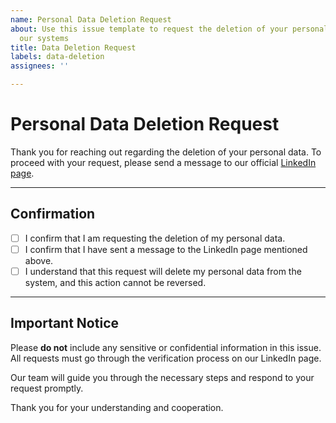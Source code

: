 ```yaml
---
name: Personal Data Deletion Request
about: Use this issue template to request the deletion of your personal data from
  our systems
title: Data Deletion Request
labels: data-deletion
assignees: ''

---
```


# Personal Data Deletion Request

Thank you for reaching out regarding the deletion of your personal data. To proceed with your request, please send a message to our official [LinkedIn page](https://www.linkedin.com/company/cloud-native-study-group).

---
## Confirmation

- [ ] I confirm that I am requesting the deletion of my personal data.
- [ ] I confirm that I have sent a message to the LinkedIn page mentioned above.
- [ ] I understand that this request will delete my personal data from the system, and this action cannot be reversed.

---

## Important Notice

Please **do not** include any sensitive or confidential information in this issue. All requests must go through the verification process on our LinkedIn page.

Our team will guide you through the necessary steps and respond to your request promptly.

Thank you for your understanding and cooperation.

